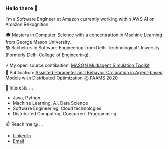 ### Hello there 👋

I'm a Software Engineer at Amazon currently working within AWS AI on Amazon Rekognition.

🎓 Masters in Computer Science with a concentration in Machine Learning from George Mason University. </br>
📚 Bachelors in Software Engineering from Delhi Technological University (Formerly Delhi College of Engineering).

⚡ My open source contibution: [MASON Multiagent Simulation Toolkit](https://github.com/eclab/mason) </br>
🔭 Publication: [Assisted Parameter and Behavior Calibration in Agent-based Models with Distributed Optimization @ PAAMS 2020](https://github.com/rajdeepslather/rajdeepslather/blob/main/Assisted_Parameter_and_Behavior_Calibration_in_Agent-Based_Models_with_Distributed_Optimization.pdf)

🌱 Interests ...
- Java, Python
- Machine Learning, AI, Data Science
- Software Engineering, Cloud technologies
- Distributed Computing, Concurrent Programming

📫 Reach me @ ...
- [LinkedIn](https://www.linkedin.com/in/rajdeepslather/)
- [Email](mailto:rajdeepslather@gmail.com)
<!--
**rajdeepslather/rajdeepslather** is a ✨ _special_ ✨ repository because its `README.md` (this file) appears on your GitHub profile.

Here are some ideas to get you started:

- 🔭 I’m currently working on ...
- 🌱 I’m currently learning ...
- 👯 I’m looking to collaborate on ...
- 🤔 I’m looking for help with ...
- 💬 Ask me about ...
- 📫 How to reach me: ...
- 😄 Pronouns: ...
- ⚡ Fun fact: ...
- 📔📚📖👨‍🎓🎓
-->
